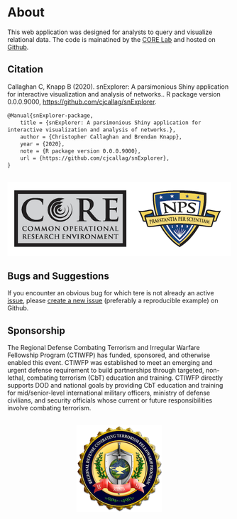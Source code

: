 About
================

This web application was designed for analysts to query and visualize
relational data. The code is mainatined by the [CORE
Lab](https://my.nps.edu/web/core) and hosted on
[Github](https://github.com/NPSCORELAB).

## Citation

Callaghan C, Knapp B (2020). snExplorer: A parsimonious Shiny application for interactive visualization and analysis of networks.. R package version 0.0.0.9000, https://github.com/cjcallag/snExplorer.

```
@Manual{snExplorer-package,
    title = {snExplorer: A parsimonious Shiny application for interactive visualization and analysis of networks.},
    author = {Christopher Callaghan and Brendan Knapp},
    year = {2020},
    note = {R package version 0.0.0.9000},
    url = {https://github.com/cjcallag/snExplorer},
}
```

<br>

<center>

<img src = "corelogo.png">

</center>

## Bugs and Suggestions

If you encounter an obvious bug for which tere is not already an active
[issue](https://github.com/cjcallag/snExplorer/issues), please [create a
new issue](https://guides.github.com/features/issues/) (preferably a
reproducible example) on Github.

## Sponsorship

The Regional Defense Combating Terrorism and Irregular Warfare
Fellowship Program (CTIWFP) has funded, sponsored, and otherwise enabled
this event. CTIWFP was established to meet an emerging and urgent
defense requirement to build partnerships through targeted, non-lethal,
combating terrorism (CbT) education and training. CTIWFP directly
supports DOD and national goals by providing CbT education and training
for mid/senior-level international military officers, ministry of
defense civilians, and security officials whose current or future
responsibilities involve combating terrorism.

<br>

<center>

<img src = "CTIWFP.png">

</center>

